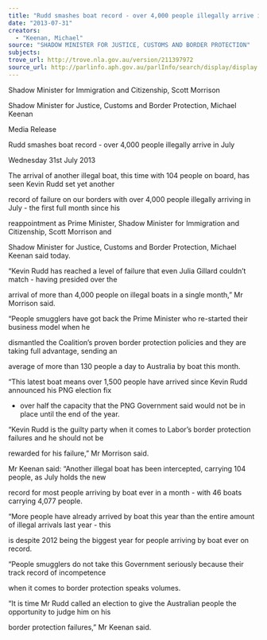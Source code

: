 ```yaml
---
title: "Rudd smashes boat record - over 4,000 people illegally arrive in July"
date: "2013-07-31"
creators:
  - "Keenan, Michael"
source: "SHADOW MINISTER FOR JUSTICE, CUSTOMS AND BORDER PROTECTION"
subjects:
trove_url: http://trove.nla.gov.au/version/211397972
source_url: http://parlinfo.aph.gov.au/parlInfo/search/display/display.w3p;query=Id%3A%22media/pressrel/2632401%22
---
```


 Shadow Minister for Immigration and Citizenship, Scott Morrison 

 Shadow Minister for Justice, Customs and Border Protection, Michael Keenan 

 Media Release 

 Rudd smashes boat record - over 4,000 people illegally arrive in July 

 Wednesday 31st July 2013 

 The arrival of another illegal boat, this time with 104 people on board, has seen Kevin Rudd set yet another 

 record of failure on our borders with over 4,000 people illegally arriving in July - the first full month since his 

 reappointment as Prime Minister, Shadow Minister for Immigration and Citizenship, Scott Morrison and 

 Shadow Minister for Justice, Customs and Border Protection, Michael Keenan said today. 

 “Kevin Rudd has reached a level of failure that even Julia Gillard couldn’t match - having presided over the 

 arrival of more than 4,000 people on illegal boats in a single month,” Mr Morrison said. 

 “People smugglers have got back the Prime Minister who re-started their business model when he 

 dismantled the Coalition’s proven border protection policies and they are taking full advantage, sending an 

 average of more than 130 people a day to Australia by boat this month. 

 “This latest boat means over 1,500 people have arrived since Kevin Rudd announced his PNG election fix 

 - over half the capacity that the PNG Government said would not be in place until the end of the year. 

 “Kevin Rudd is the guilty party when it comes to Labor’s border protection failures and he should not be 

 rewarded for his failure,” Mr Morrison said. 

 Mr Keenan said: “Another illegal boat has been intercepted, carrying 104 people, as July holds the new 

 record for most people arriving by boat ever in a month - with 46 boats carrying 4,077 people. 

 “More people have already arrived by boat this year than the entire amount of illegal arrivals last year - this 

 is despite 2012 being the biggest year for people arriving by boat ever on record. 

 “People smugglers do not take this Government seriously because their track record of incompetence 

 when it comes to border protection speaks volumes. 

 “It is time Mr Rudd called an election to give the Australian people the opportunity to judge him on his 

 border protection failures,” Mr Keenan said. 

 

